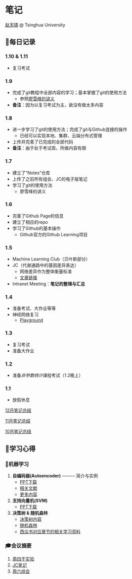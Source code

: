 # 笔记

[赵天啸](https://github.com/tsinghua-ZTX/) @ Tsinghua University

## 📖**每日记录**

### 1.10 & 1.11
- 复习考试

### 1.9
- 完成了git教程中全部内容的学习；基本掌握了git的使用方法
   - 参照[廖雪峰的讲义](https://www.liaoxuefeng.com/wiki/0013739516305929606dd18361248578c67b8067c8c017b000)
- **备注**：因为以复习考试为主，故没有做太多内容

### 1.8
- 进一步学习了git的使用方法；完成了git与Github连接的操作
   - 已经可以实现本地、集群、云端分布式管理
- 上传并完善了已完成的全部代码
- **备注**：由于处于考试周，所做内容有限

### 1.7
- 建立了“Notes”仓库
- 上传了之前所有组会、JC的电子版笔记
- 学习了git的使用方法
   - 廖雪峰的讲义

### 1.6
- 完善了Github Page的信息
- 建立了相应的repo
- 学习了Github的基本操作
   - Github官方的Github Learning项目

### 1.5
- Machine Learning Club（贝叶斯部分）
- JC（代谢通路中的基因差异表达）
   - 网络差异作为整体衡量标准
   - [文章链接](https://cloud.tsinghua.edu.cn/lib/5c9aa4b1-facf-4466-9b74-81a0fe5678da/file/2.Literature%20Reading/Journal%20Club/2018.12.29/Binbin/Rosario%20et%20al.%20-%202018%20-%20Pan-cancer%20analysis%20of%20transcriptional%20metabolic%20d.pdf)
- Intranet Meeting：**笔记的整理与汇总**

### 1.4
- 准备考试、大作业等等
- 神经网络复习
   - [Playground](http://playground.tensorflow.org)

### 1.3
- 复习考试
- 准备大作业

### 1.2 
- 准备*非参数统计*课程考试（1.2晚上）

### 1.1
- 放假休息

[12月笔记总结](https://github.com/tsinghua-ZTX/Notes/Log_1812.md)

[11月笔记总结](https://github.com/tsinghua-ZTX/Notes/Log_1811.md)

[10月笔记总结](https://github.com/tsinghua-ZTX/Notes/Log_1810.md)

## 🚩学习心得
### 🤖机器学习
1. **自编码器(Autoencoder)** ——— 简介与实例
   - [PPT下载](https://github.com/tsinghua-ZTX/Notes/blob/master/JC_12.22.pptx?raw=true)
   - [相关文献](https://cloud.tsinghua.edu.cn/lib/5c9aa4b1-facf-4466-9b74-81a0fe5678da/file/2.Literature%20Reading/Journal%20Club/2018.12.15/Binbin/Lopez%20et%20al.%20-%202018%20-%20Deep%20generative%20modeling%20for%20single-cell%20transcrip.pdf)
   - [更多内容](https://github.com/tsinghua-ZTX/Notes/MachineLearning)
2. **支持向量机(SVM)**
   - [PPT下载](https://cloud.tsinghua.edu.cn/lib/5c9aa4b1-facf-4466-9b74-81a0fe5678da/file/2.Literature%20Reading/Journal%20Club/2018.12.22/SVM.pptx?dl=1)
3. **决策树 & 随机森林**
   - [决策树内容](https://github.com/tsinghua-ZTX/Notes/blob/master/Sat.%20Group%20Meeting/12.15%20Decison%20Tree.md)
   - [随机森林](https://github.com/tsinghua-ZTX/Notes/blob/master/Sat.%20Group%20Meeting/12.29%20Random%20Forest.md)
   - [西瓜书对应章节的相关学习资料](https://blog.csdn.net/black_shuang/article/details/80666520)


### 🎓会议摘要
1. [周四干实验](https://github.com/tsinghua-ZTX/Notes/tree/master/Dry%20Lab.%20Meeting)
2. [JC笔记](https://github.com/tsinghua-ZTX/Notes/tree/master/Journal%20Club)
3. [周六组会](https://github.com/tsinghua-ZTX/Notes/tree/master/Sat.%20Group%20Meeting)

